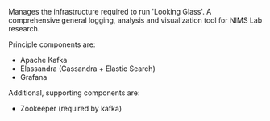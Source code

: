 Manages the infrastructure required to run 'Looking Glass'. A comprehensive
general logging, analysis and visualization tool for NIMS Lab research.
 
 Principle components are:
  - Apache Kafka
  - Elassandra (Cassandra + Elastic Search)
  - Grafana 
  
 Additional, supporting components are:
  - Zookeeper (required by kafka)
 
 